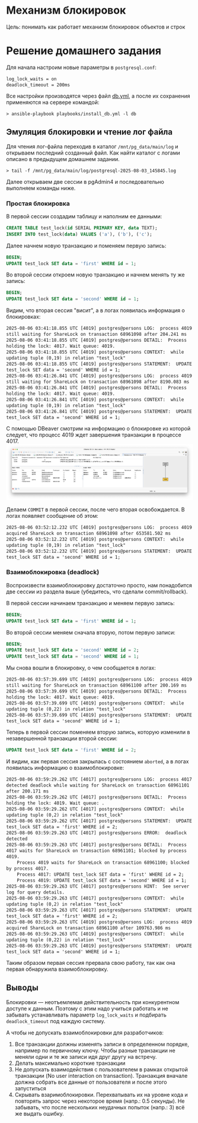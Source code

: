 # Механизм блокировок

Цель: понимать как работает механизм блокировок объектов и строк

# Решение домашнего задания

Для начала настроим новые параметры в `postgresql.conf`:

```
log_lock_waits = on
deadlock_timeout = 200ms
```

Все настройки производятся через файл [db.yml](../deploy/vm/group_vars/db.yml), а после их сохранения применяются на сервере командой:

```shell
> ansible-playbook playbooks/install_db.yml -l db
```

## Эмуляция блокировки и чтение лог файла

Для чтения лог-файла переходив в каталог `/mnt/pg_data/main/log` и открываем последний созданный файл. Как найти каталог с логами
описано в предыдущем домашнем задании.

```shell
> tail -f /mnt/pg_data/main/log/postgresql-2025-08-03_145845.log
```

Далее открываем две сессии в pgAdmin4 и последовательно выполняем команды ниже.

### Простая блокировка

В первой сессии создадим таблицу и наполним ее данными:

```sql
CREATE TABLE test_lock(id SERIAL PRIMARY KEY, data TEXT);
INSERT INTO test_lock(data) VALUES ('a'), ('b'), ('c');
```

Далее начнем новую транзакцию и поменяем первую запись:

```sql
BEGIN;
UPDATE test_lock SET data = 'first' WHERE id = 1;
```

Во второй сессии откроем новую транзакцию и начнем менять ту же запись:

```sql
BEGIN;
UPDATE test_lock SET data = 'second' WHERE id = 1;
```

Видим, что вторая сессия "висит", а в логах появилась информация о блокировках:

```
2025-08-06 03:41:18.855 UTC [4019] postgres@persons LOG:  process 4019 still waiting for ShareLock on transaction 68961098 after 204.241 ms
2025-08-06 03:41:18.855 UTC [4019] postgres@persons DETAIL:  Process holding the lock: 4017. Wait queue: 4019.
2025-08-06 03:41:18.855 UTC [4019] postgres@persons CONTEXT:  while updating tuple (0,19) in relation "test_lock"
2025-08-06 03:41:18.855 UTC [4019] postgres@persons STATEMENT:  UPDATE test_lock SET data = 'second' WHERE id = 1;
2025-08-06 03:41:26.841 UTC [4019] postgres@persons LOG:  process 4019 still waiting for ShareLock on transaction 68961098 after 8190.083 ms
2025-08-06 03:41:26.841 UTC [4019] postgres@persons DETAIL:  Process holding the lock: 4017. Wait queue: 4019.
2025-08-06 03:41:26.841 UTC [4019] postgres@persons CONTEXT:  while updating tuple (0,19) in relation "test_lock"
2025-08-06 03:41:26.841 UTC [4019] postgres@persons STATEMENT:  UPDATE test_lock SET data = 'second' WHERE id = 1;
```

С помощью DBeaver смотрим на информацию о блокировке из которой следует, что процесс 4019 ждет завершения транзакции в процессе 4017.
![dbeaver_locks.png](img/dbeaver_locks.png)

Делаем `COMMIT` в первой сессии, после чего вторая освобождается. В логах появляет сообщение об этом:

```
2025-08-06 03:52:12.232 UTC [4019] postgres@persons LOG:  process 4019 acquired ShareLock on transaction 68961098 after 653581.502 ms
2025-08-06 03:52:12.232 UTC [4019] postgres@persons CONTEXT:  while updating tuple (0,19) in relation "test_lock"
2025-08-06 03:52:12.232 UTC [4019] postgres@persons STATEMENT:  UPDATE test_lock SET data = 'second' WHERE id = 1;
```

### Взаимоблокировка (deadlock)

Воспроизвести взаимоблокировку достаточно просто, нам понадобится две сессии из раздела выше (убедитесь, что сделали commit/rollback).

В первой сессии начинаем транзакцию и меняем первую запись:

```sql
BEGIN;
UPDATE test_lock SET data = 'first' WHERE id = 1;
```

Во второй сессии меняем сначала вторую, потом первую записи:

```sql
BEGIN;
UPDATE test_lock SET data = 'second' WHERE id = 2;
UPDATE test_lock SET data = 'second' WHERE id = 1;
```

Мы снова вошли в блокировку, о чем сообщается в логах:

```
2025-08-06 03:57:39.699 UTC [4019] postgres@persons LOG:  process 4019 still waiting for ShareLock on transaction 68961100 after 200.169 ms
2025-08-06 03:57:39.699 UTC [4019] postgres@persons DETAIL:  Process holding the lock: 4017. Wait queue: 4019.
2025-08-06 03:57:39.699 UTC [4019] postgres@persons CONTEXT:  while updating tuple (0,22) in relation "test_lock"
2025-08-06 03:57:39.699 UTC [4019] postgres@persons STATEMENT:  UPDATE test_lock SET data = 'second' WHERE id = 1;
```

Теперь в первой сессии поменяем вторую запись, которую изменили в незавершенной транзакции второй сессии:

```sql
UPDATE test_lock SET data = 'first' WHERE id = 2;
```

И видим, как первая сессия закрылась с состоянием `aborted`, а в логах появилась информацию о взаимоблокировке:

```
2025-08-06 03:59:29.262 UTC [4017] postgres@persons LOG:  process 4017 detected deadlock while waiting for ShareLock on transaction 68961101 after 200.171 ms
2025-08-06 03:59:29.262 UTC [4017] postgres@persons DETAIL:  Process holding the lock: 4019. Wait queue: .
2025-08-06 03:59:29.262 UTC [4017] postgres@persons CONTEXT:  while updating tuple (0,2) in relation "test_lock"
2025-08-06 03:59:29.262 UTC [4017] postgres@persons STATEMENT:  UPDATE test_lock SET data = 'first' WHERE id = 2;
2025-08-06 03:59:29.263 UTC [4017] postgres@persons ERROR:  deadlock detected
2025-08-06 03:59:29.263 UTC [4017] postgres@persons DETAIL:  Process 4017 waits for ShareLock on transaction 68961101; blocked by process 4019.
	Process 4019 waits for ShareLock on transaction 68961100; blocked by process 4017.
	Process 4017: UPDATE test_lock SET data = 'first' WHERE id = 2;
	Process 4019: UPDATE test_lock SET data = 'second' WHERE id = 1;
2025-08-06 03:59:29.263 UTC [4017] postgres@persons HINT:  See server log for query details.
2025-08-06 03:59:29.263 UTC [4017] postgres@persons CONTEXT:  while updating tuple (0,2) in relation "test_lock"
2025-08-06 03:59:29.263 UTC [4017] postgres@persons STATEMENT:  UPDATE test_lock SET data = 'first' WHERE id = 2;
2025-08-06 03:59:29.263 UTC [4019] postgres@persons LOG:  process 4019 acquired ShareLock on transaction 68961100 after 109763.986 ms
2025-08-06 03:59:29.263 UTC [4019] postgres@persons CONTEXT:  while updating tuple (0,22) in relation "test_lock"
2025-08-06 03:59:29.263 UTC [4019] postgres@persons STATEMENT:  UPDATE test_lock SET data = 'second' WHERE id = 1;
```

Таким образом первая сессия прервала свою работу, так как она первая обнаружила взаимоблокировку.

## Выводы

Блокировки — неотъемлемая действительность при конкурентном доступе к данным. Поэтому с этим надо учиться работать и не забывать
устанавливать параметр `log_lock_waits` и подбирать `deadlock_timeout` под каждую систему.

А чтобы не допускать взаимоблокировки для разработчиков:

1. Все транзакции должны изменять записи в определенном порядке, например по первичному ключу. Чтобы разные транзакции не меняли одни и
   те же записи идя друг другу на встречу.
2. Делать максимально короткие транзакции
3. Не допускать взаимодействия с пользователем в рамках открытой транзакции (No user interaction on transaction). Транзакция вначале должна
   собрать все данные от пользователя и после этого запуститься
4. Скрывать взаримоблокировки. Перехватывать их на уровне кода и повторять запрос через некоторое время (напр.: 0.5 секунды). 
   Не забывать, что после нескольких неудачных попыток (напр.: 3) всё же выдать ошибку.